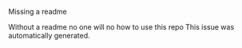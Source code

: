 Missing a readme

Without a readme no one will no how to use this repo
This issue was automatically generated.